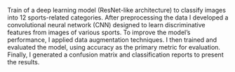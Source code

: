Train of a deep learning model (ResNet-like architecture) to classify images into 12 sports-related categories.
After preprocessing the data I developed a convolutional neural network (CNN) designed to learn discriminative features
from images of various sports. To improve the model’s performance, I applied data augmentation techniques. I then
trained and evaluated the model, using accuracy as the primary metric for evaluation. Finally, I generated a confusion
matrix and classification reports to present the results.
